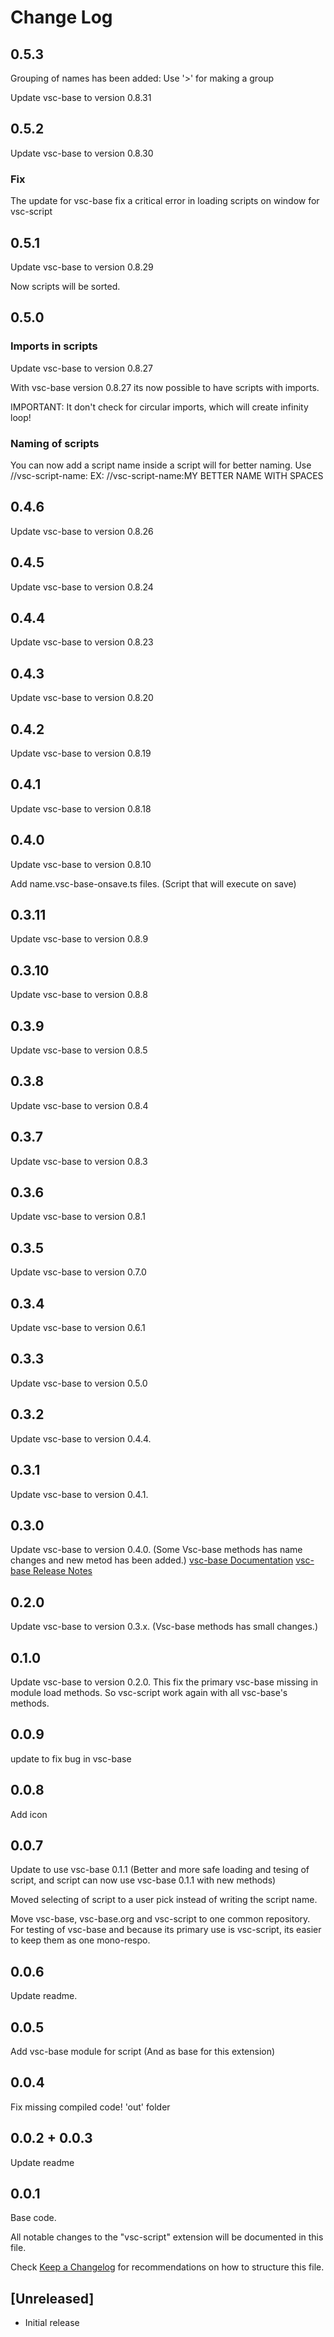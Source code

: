 # Change Log

## 0.5.3

Grouping of names has been added: Use '>' for making a group

Update vsc-base to version 0.8.31

## 0.5.2

Update vsc-base to version 0.8.30

### Fix

The update for vsc-base fix a critical error in loading scripts on window for vsc-script

## 0.5.1

Update vsc-base to version 0.8.29

Now scripts will be sorted.

## 0.5.0

### Imports in scripts

Update vsc-base to version 0.8.27

With vsc-base version 0.8.27 its now possible to have scripts with imports.

IMPORTANT: It don't check for circular imports, which will create infinity loop!

### Naming of scripts

You can now add a script name inside a script will for better naming.
Use //vsc-script-name:<NAME>
EX:
//vsc-script-name:MY BETTER NAME WITH SPACES

## 0.4.6

Update vsc-base to version 0.8.26

## 0.4.5

Update vsc-base to version 0.8.24

## 0.4.4

Update vsc-base to version 0.8.23

## 0.4.3

Update vsc-base to version 0.8.20

## 0.4.2

Update vsc-base to version 0.8.19

## 0.4.1

Update vsc-base to version 0.8.18

## 0.4.0

Update vsc-base to version 0.8.10

Add name.vsc-base-onsave.ts files. (Script that will execute on save)

## 0.3.11

Update vsc-base to version 0.8.9

## 0.3.10

Update vsc-base to version 0.8.8

## 0.3.9

Update vsc-base to version 0.8.5

## 0.3.8

Update vsc-base to version 0.8.4

## 0.3.7

Update vsc-base to version 0.8.3

## 0.3.6

Update vsc-base to version 0.8.1

## 0.3.5

Update vsc-base to version 0.7.0

## 0.3.4

Update vsc-base to version 0.6.1

## 0.3.3

Update vsc-base to version 0.5.0

## 0.3.2

Update vsc-base to version 0.4.4.

## 0.3.1

Update vsc-base to version 0.4.1.

## 0.3.0

Update vsc-base to version 0.4.0.
(Some Vsc-base methods has name changes and new metod has been added.)
[vsc-base Documentation](http://vsc-base.org)
[vsc-base Release Notes](https://github.com/alfnielsen/vsc-base/wiki/Release-notes)

## 0.2.0

Update vsc-base to version 0.3.x.
(Vsc-base methods has small changes.)

## 0.1.0

Update vsc-base to version 0.2.0.
This fix the primary vsc-base missing in module load methods.
So vsc-script work again with all vsc-base's methods.

## 0.0.9

update to fix bug in vsc-base

## 0.0.8

Add icon

## 0.0.7

Update to use vsc-base 0.1.1
(Better and more safe loading and tesing of script, and script can now use vsc-base 0.1.1 with new methods)

Moved selecting of script to a user pick instead of writing the script name.

Move vsc-base, vsc-base.org and vsc-script to one common repository.
For testing of vsc-base and because its primary use is vsc-script,
its easier to keep them as one mono-respo.

## 0.0.6

Update readme.

## 0.0.5

Add vsc-base module for script (And as base for this extension)

## 0.0.4

Fix missing compiled code! 'out' folder

## 0.0.2 + 0.0.3

Update readme

## 0.0.1

Base code.

All notable changes to the "vsc-script" extension will be documented in this file.

Check [Keep a Changelog](http://keepachangelog.com/) for recommendations on how to structure this file.

## [Unreleased]

-  Initial release
